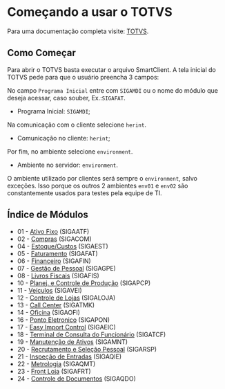 # Começando a usar o TOTVS

Para uma documentação completa visite: [TOTVS](http://tdn.totvs.com/display/tec/SmartClient+-+Sobre).

## Como Começar

Para abrir o TOTVS basta executar o arquivo SmartClient. A tela inicial do TOTVS pede para que o usuário preencha 3 campos:

No campo `Programa Inicial` entre com `SIGAMDI` ou o nome do módulo que deseja acessar, caso souber, Ex.:`SIGAFAT`.

* Programa Inicial: `SIGAMDI`;

Na comunicação com o cliente selecione  `herint`.

* Comunicação no cliente: `herint`;

Por fim, no ambiente selecione `environment`.

* Ambiente no servidor: `environment`.



O ambiente utilizado por clientes será sempre o `environment`, salvo exceções. Isso porque os outros 2 ambientes `env01` e `env02` são constantemente usados para testes pela equipe de TI.


## Índice de Módulos
* 01 - [Ativo Fixo](http://127.0.0.1:8000/modulo-01/) (SIGAATF)
* 02 - [Compras](http://127.0.0.1:8000/modulo-02/) (SIGACOM)
* 04 - [Estoque/Custos](http://127.0.0.1:8000/modulo-04/) (SIGAEST)
* 05 - [Faturamento](http://127.0.0.1:8000/modulo-05/) (SIGAFAT)
* 06 - [Financeiro](http://127.0.0.1:8000/modulo-06/) (SIGAFIN)
* 07 - [Gestão de Pessoal](http://127.0.0.1:8000/modulo-07/) (SIGAGPE)
* 08 - [Livros Fiscais](http://127.0.0.1:8000/modulo-08/) (SIGAFIS)
* 10 - [Planej. e Controle de Produção](http://127.0.0.1:8000/modulo-10/) (SIGAPCP)
* 11 - [Veículos](http://127.0.0.1:8000/modulo-11/) (SIGAVEI)
* 12 - [Controle de Lojas](http://127.0.0.1:8000/modulo-12/) (SIGALOJA)
* 13 - [Call Center](http://127.0.0.1:8000/modulo-13/) (SIGATMK)
* 14 - [Oficina](http://127.0.0.1:8000/modulo-14/) (SIGAOFI)
* 16 - [Ponto Eletronico](http://127.0.0.1:8000/modulo-16/) (SIGAPON)
* 17 - [Easy Import Control](http://127.0.0.1:8000/modulo-17/) (SIGAEIC)
* 18 - [Terminal de Consulta do Funcionário](http://127.0.0.1:8000/modulo-18/) (SIGATCF)
* 19 - [Manutenção de Ativos](http://127.0.0.1:8000/modulo-19/) (SIGAMNT)
* 20 - [Recrutamento e Seleção Pessoal](http://127.0.0.1:8000/modulo-20/) (SIGARSP)
* 21 - [Inspeção de Entradas](http://127.0.0.1:8000/modulo-21/) (SIGAQIE)
* 22 - [Metrologia](http://127.0.0.1:8000/modulo-22/) (SIGAQMT)
* 23 - [Front Loja](http://127.0.0.1:8000/modulo-23/) (SIGAFRT)
* 24 - [Controle de Documentos](http://127.0.0.1:8000/modulo-24/) (SIGAQDO)
